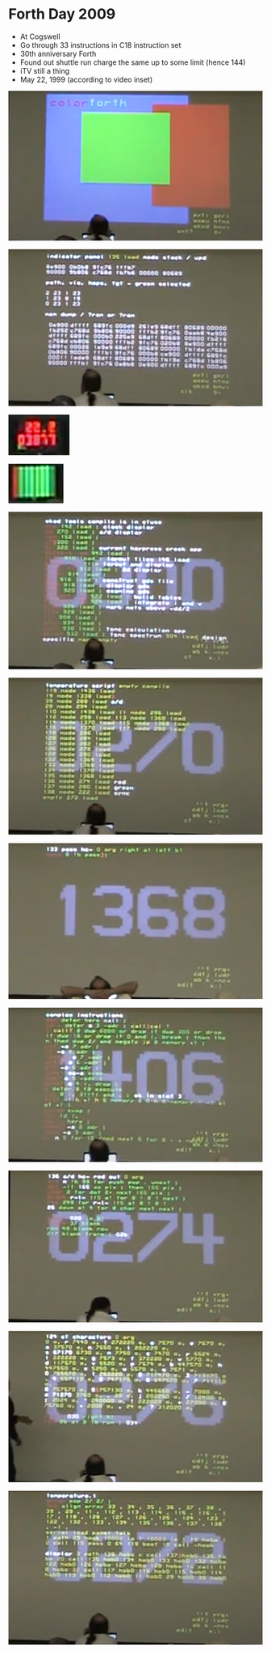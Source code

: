 # Forth Day 2009

* At Cogswell
* Go through 33 instructions in C18 instruction set
* 30th anniversary Forth
* Found out shuttle run charge the same up to some limit (hence 144)
* iTV still a thing
* May 22, 1999 (according to video inset)

![Slide 1](slide1.png)

![Slide 2](slide2.png)

![Slide 3](slide3.png)

![Slide 4](slide4.png)

![Slide 5](slide5.png)

![Slide 6](slide6.png)

![Slide 7](slide7.png)

![Slide 8](slide8.png)

![Slide 9](slide9.png)

![Slide 10](slide10.png)

![Slide 11](slide11.png)
